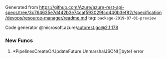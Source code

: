Generated from https://github.com/Azure/azure-rest-api-specs/tree/3c764635e7d442b3e74caf593029fcd440b3ef82//specification/devops/resource-manager/readme.md tag: `package-2019-07-01-preview`

Code generator @microsoft.azure/autorest.go@2.1.178


### New Funcs

1. *PipelinesCreateOrUpdateFuture.UnmarshalJSON([]byte) error
